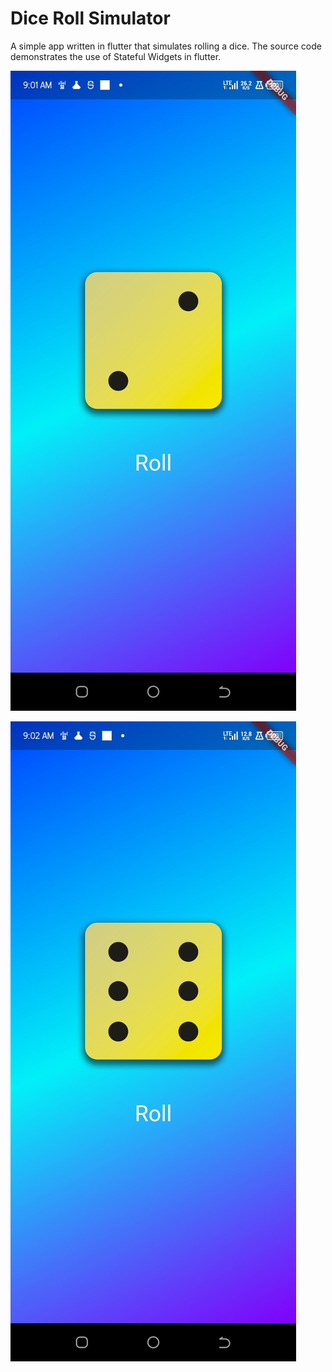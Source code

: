 # Dice Roll Simulator

A simple app written in flutter that simulates rolling a dice.
The source code demonstrates the use of Stateful Widgets in flutter.

![alt text](assets/Screenshot_20240208-090200.jpg)

![alt text](assets/Screenshot_20240208-090208.jpg)
